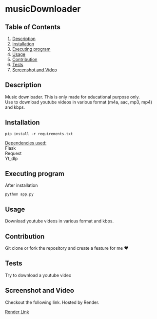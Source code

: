 # musicDownloader

## Table of Contents

<ol>
<li>
<a href="#description"> Description </a>
</li>
<li><a href="#installation"> Installation </a>
</li>
<li>
<a href="#executing-program"> Executing program </a>
</li>
<li><a href="#usage"> Usage </a>
</li>
<li><a href="#contribution"> Contribution </a>
</li>
<li>
<a href="#tests"> Tests </a>
</li>
<li>
<a href="#screenshot-and-video"> Screenshot and Video </a>
</li>
</ol>

## Description

Music downloader. This is only made for educational purpose only.\
Use to download youtube videos in various format (m4a, aac, mp3, mp4) and kbps.

## Installation

```
pip install -r requirements.txt
```

<ins>Dependencies used:</ins>\
Flask\
Request\
Yt_dlp

## Executing program

After installation
<br>

```
python app.py
```


## Usage

Download youtube videos in various format and kbps.

## Contribution

Git clone or fork the repository and create a feature for me ❤️

## Tests

Try to download a youtube video

## Screenshot and Video

Checkout the following link.
Hosted by Render.

[Render Link]([https://www.genome.gov/](https://musicdownloader-5uzq.onrender.com))

